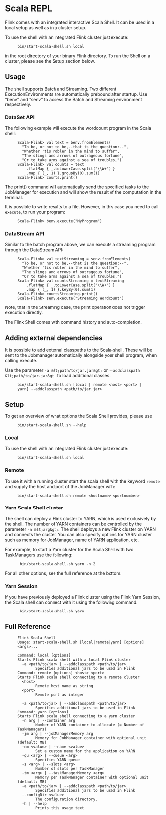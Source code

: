 

# Scala REPL

Flink comes with an integrated interactive Scala Shell. It can be used in a local setup as well as in a cluster setup.

To use the shell with an integrated Flink cluster just execute:

<figure class="highlight">

```
bin/start-scala-shell.sh local
```

</figure>

in the root directory of your binary Flink directory. To run the Shell on a cluster, please see the Setup section below.

## Usage

The shell supports Batch and Streaming. Two different ExecutionEnvironments are automatically prebound after startup. Use “benv” and “senv” to access the Batch and Streaming environment respectively.

### DataSet API

The following example will execute the wordcount program in the Scala shell:

<figure class="highlight">

```
Scala-Flink> val text = benv.fromElements(
  "To be, or not to be,--that is the question:--",
  "Whether 'tis nobler in the mind to suffer",
  "The slings and arrows of outrageous fortune",
  "Or to take arms against a sea of troubles,")
Scala-Flink> val counts = text
    .flatMap { _.toLowerCase.split("\\W+") }
    .map { (_, 1) }.groupBy(0).sum(1)
Scala-Flink> counts.print()
```

</figure>

The print() command will automatically send the specified tasks to the JobManager for execution and will show the result of the computation in the terminal.

It is possible to write results to a file. However, in this case you need to call `execute`, to run your program:

<figure class="highlight">

```
Scala-Flink> benv.execute("MyProgram")
```

</figure>

### DataStream API

Similar to the batch program above, we can execute a streaming program through the DataStream API:

<figure class="highlight">

```
Scala-Flink> val textStreaming = senv.fromElements(
  "To be, or not to be,--that is the question:--",
  "Whether 'tis nobler in the mind to suffer",
  "The slings and arrows of outrageous fortune",
  "Or to take arms against a sea of troubles,")
Scala-Flink> val countsStreaming = textStreaming
    .flatMap { _.toLowerCase.split("\\W+") }
    .map { (_, 1) }.keyBy(0).sum(1)
Scala-Flink> countsStreaming.print()
Scala-Flink> senv.execute("Streaming Wordcount")
```

</figure>

Note, that in the Streaming case, the print operation does not trigger execution directly.

The Flink Shell comes with command history and auto-completion.

## Adding external dependencies

It is possible to add external classpaths to the Scala-shell. These will be sent to the Jobmanager automatically alongside your shell program, when calling execute.

Use the parameter `-a &lt;path/to/jar.jar&gt;` or `--addclasspath &lt;path/to/jar.jar&gt;` to load additional classes.

<figure class="highlight">

```
bin/start-scala-shell.sh [local | remote <host> <port> | yarn] --addclasspath <path/to/jar.jar>
```

</figure>

## Setup

To get an overview of what options the Scala Shell provides, please use

<figure class="highlight">

```
bin/start-scala-shell.sh --help
```

</figure>

### Local

To use the shell with an integrated Flink cluster just execute:

<figure class="highlight">

```
bin/start-scala-shell.sh local
```

</figure>

### Remote

To use it with a running cluster start the scala shell with the keyword `remote` and supply the host and port of the JobManager with:

<figure class="highlight">

```
bin/start-scala-shell.sh remote <hostname> <portnumber>
```

</figure>

### Yarn Scala Shell cluster

The shell can deploy a Flink cluster to YARN, which is used exclusively by the shell. The number of YARN containers can be controlled by the parameter `-n &lt;arg&gt;`. The shell deploys a new Flink cluster on YARN and connects the cluster. You can also specify options for YARN cluster such as memory for JobManager, name of YARN application, etc.

For example, to start a Yarn cluster for the Scala Shell with two TaskManagers use the following:

<figure class="highlight">

```
 bin/start-scala-shell.sh yarn -n 2
```

</figure>

For all other options, see the full reference at the bottom.

### Yarn Session

If you have previously deployed a Flink cluster using the Flink Yarn Session, the Scala shell can connect with it using the following command:

<figure class="highlight">

```
 bin/start-scala-shell.sh yarn
```

</figure>

## Full Reference

<figure class="highlight">

```
Flink Scala Shell
Usage: start-scala-shell.sh [local|remote|yarn] [options] <args>...

Command: local [options]
Starts Flink scala shell with a local Flink cluster
  -a <path/to/jar> | --addclasspath <path/to/jar>
        Specifies additional jars to be used in Flink
Command: remote [options] <host> <port>
Starts Flink scala shell connecting to a remote cluster
  <host>
        Remote host name as string
  <port>
        Remote port as integer

  -a <path/to/jar> | --addclasspath <path/to/jar>
        Specifies additional jars to be used in Flink
Command: yarn [options]
Starts Flink scala shell connecting to a yarn cluster
  -n arg | --container arg
        Number of YARN container to allocate (= Number of TaskManagers)
  -jm arg | --jobManagerMemory arg
        Memory for JobManager container with optional unit (default: MB)
  -nm <value> | --name <value>
        Set a custom name for the application on YARN
  -qu <arg> | --queue <arg>
        Specifies YARN queue
  -s <arg> | --slots <arg>
        Number of slots per TaskManager
  -tm <arg> | --taskManagerMemory <arg>
        Memory per TaskManager container with optional unit (default: MB)
  -a <path/to/jar> | --addclasspath <path/to/jar>
        Specifies additional jars to be used in Flink
  --configDir <value>
        The configuration directory.
  -h | --help
        Prints this usage text
```

</figure>

